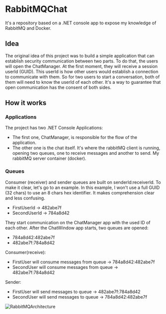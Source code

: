 # RabbitMQChat
It's a repository based on a .NET console app to expose my knowledge of RabbitMQ and Docker.

## Idea
The original idea of this project was to build a simple application that can establish security communication between two parts.
To do that, the users will open the ChatManager. At the first moment, they will receive a session userId (GUID). This userId is how other users would establish a connection to communicate with them.
So for two users to start a conversation, both of them will need to know the userId of each other. It's a way to guarantee that open communication has the consent of both sides.

## How it works
### Applications
The project has two .NET Console Applications: 
  - The first one, ChatManager, is responsible for the flow of the application.
  - The other one is the chat itself. It's where the rabbitMQ client is running, opening two queues, one to receive messages and another to send. My rabbitMQ server container (docker).

### Queues
   Consumer (receiver) and sender queues are built on senderId:receiverId. To make it clear, let's go to an example.
   In this example, I won't use a full GUID (32 chars) to use an 8 chars hex identifier. It makes comprehension clear and less confusing.

   - FirstUserId -> 482abe7f
   - SecondUserId -> 784a8d42

They start communication on the ChatManager app with the used ID of each other. After the ChatWindow app starts, two queues are opened:

- 784a8d42:482abe7f
- 482abe7f:784a8d42

Consumer(receive):
  - FirstUser will consume messages from queue -> 784a8d42:482abe7f
  - SecondUser will consume messages from queue -> 482abe7f:784a8d42

Sender:
  - FirstUser will send messages to queue -> 482abe7f:784a8d42
  - SecondUser will send messages to queue -> 784a8d42:482abe7f

![RabbitMQArchitecture](https://github.com/GuVP/RabbitMQChat/assets/69810289/6ba445a4-19f8-4b28-9f44-70063a9b1a00)

